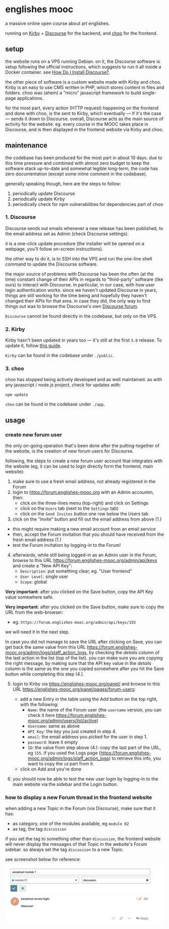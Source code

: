 # englishes mooc

a massive online open course about art englishes. 

running on [Kirby](https://getkirby.com/) + [Discourse](https://www.discourse.org/) for the backend, and [choo](https://choo.io/) for the frontend.

## setup

the website runs on a VPS running Debian. on it, the Discourse software is setup following the official instructions, which suggests to run it all inside a Docker container. see [How Do I Install Discourse?](https://github.com/discourse/discourse/blob/main/docs/INSTALL.md).

the other piece of software is a custom website made with Kirby and choo. Kirby is an easy to use CMS written in PHP, which stores content in files and folders. choo was (ahem) a "micro" javascript framework to build single-page applications.

for the most part, every action (HTTP request) happening on the frontend and done with choo, is the sent to Kirby, which eventually — if it's the case — sends it down to Discourse. overall, Discourse acts as the main source of activity for the website. eg. every course in the MOOC takes place in Discourse, and is then displayed in the frontend website via Kirby and choo.

## maintenance

the codebase has been produced for the most part in about 10 days. due to this time pressure and combined with almost zero budget to keep the software stack up-to-date and somewhat legible long-term, the code has zero documentation (except some inline comment in the codebase).

generally speaking though, here are the steps to follow:

1. periodically update Discourse
2. periodically update Kirby
3. periodically check for npm vulnerabilities for dependencies part of choo

### 1. Discourse

Discourse sends out emails whenever a new release has been published, to the email address set as Admin (check Discourse settings).

it is a one-click update procedure (the installer will be opened on a webpage, you'll follow on-screen instructions).

the other way to do it, is to SSH into the VPS and run the one-line shell command to update the Discourse software.

the major source of problems with Discourse has been the often (at the time) constant change of their APIs in regards to "third-party" software (like ours) to interact with Discourse. in particular, in our case, with how user login authentication works. since we haven't updated Discourse in years, things are still working for the time being and hopefully they haven't changed their APIs for that area. in case they did, the only way to find things out was to browse the Discourse's own [Discourse forum](https://meta.discourse.org).

`Discourse` cannot be found directly in the codebase, but only on the VPS.

### 2. Kirby

Kirby hasn't been updated in years too — it's still at the first `3.0` release. 
To update it, follow [this guide](https://getkirby.com/docs/guide/updates).

`Kirby` can be found in the codebase under `./public`.

### 3. choo

choo has stopped being actively developed and as well maintained. as with any javascript / node.js project, check for updates with: 

```
npm update
```

`choo` can be found in the codebase under `./app`.

## usage

### create new forum user

the only on-going operation that's been done after the putting-together of the website, is the creation of new forum users for Discourse.

following, the steps to create a new forum user account that integrates with the website (eg, it can be used to login directly form the frontend, main website):

1. make sure to use a fresh email address, not already registered in the Forum
2. login to <https://forum.englishes-mooc.org> with an Admin accountm, then:
   - click on the three-lines menu (top-right) and click on Settings
   - click on the `Users` tab (next to the `Settings` tab)
   - click on the `Send Invites` button one row below the Users tab
3. click on the "Invite" button and fill out the email address from above (1.)
  - this might require making a new email account from an email service
  - then, accept the Forum invitation that you should have received from the fresh email address (1.)
  - test the Forum invitation by logging-in to the Forum!
4. afterwards, while still being logged-in as an Admin user in the Forum, browse to this URL <https://forum.englishes-mooc.org/admin/api/keys> and create a "New API Key":
   - `Description`: put something clear, eg. "User frontend"
   - `User Level`: single user
   - `Scope`: global

**Very important**: after you clicked on the Save button, copy the API Key value somewhere safe.

**Very important**: after you clicked on the Save button, make sure to copy the URL from the web-browser:

- eg. `https://forum.englishes-mooc.org/admin/api/keys/155`

we will need it in the next step. 

In case you did not manage to save the URL after clicking on Save, you can get back the same value from this URL <https://forum.englishes-mooc.org/admin/logs/staff_action_logs>, by checking the *details* column of the last action in the list (top of the list). you can make sure you are copying the right message, by making sure that  the API key value in the *details* column is the same as the one you copied somewhere after you hit the Save button while completing this step (4.).
   
5. login to Kirby via <https://englishes-mooc.org/panel/> and browse to this URL <https://englishes-mooc.org/panel/pages/forum-users>:
   - add a new Entry in the table using the Add button on the top right, with the following:
	 - `Name`: the name of the Forum user (the `username` version, you can check it here https://forum.englishes-mooc.org/admin/users/list/active)
	 - `Username`: same as above
	 - `API Key`: the key you just created in step 4.
	 - `email`: the email address you picked for the user in step 1.
	 - `password`: leave it empty
	 - `ID`: the value from step above (4.): copy the last part of the URL, eg `155`. if you used the Logs page (<https://forum.englishes-mooc.org/admin/logs/staff_action_logs>) to retrieve this info, you want to copy the `id` part from it.
   - click on Add and you're done

6. you should now be able to test the new user login by logging-in to the main website via the sidebar and the Login button.

### how to display a new Forum thread in the frontend website

when adding a new Topic in the Forum (via Discourse), make sure that it has:

- as category, one of the modules available, eg `module 02`
- as tag, the tag `discussion`

if you set the tag to something other than `discussion`, the frontend website will never display the messages of that Topic in the website's Forum sidebar. so always set the tag `discussion` to a new Topic.

see screenshot below for reference:

![discourse topic setup](./discourse-topic-setup.png)
